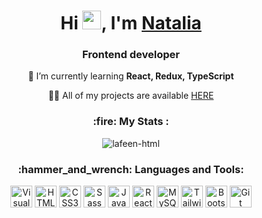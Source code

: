 <div align="center">
<h1>Hi <img src="https://media.giphy.com/media/hvRJCLFzcasrR4ia7z/giphy.gif" width="30px"/>, I'm <a href="" target="_blank">Natalia</a></h1>
<h3>Frontend developer</h3>

<p>🌱 I’m currently learning <strong>React, Redux, TypeScript</strong></p>
<p>👨‍💻 All of my projects are available <a href="https://github.com/lafeen-html?tab=repositories" target="_blank">HERE</a></p>

<h3>:fire: My Stats :</h3>
<p><img align="center" src="https://github-readme-streak-stats.herokuapp.com/?user=lafeen-html&" alt="lafeen-html" /></p>

<h3>:hammer_and_wrench: Languages and Tools:</h3>

<img alt="Visual Studio Code" width="35px" src="https://cdn.jsdelivr.net/gh/devicons/devicon/icons/vscode/vscode-original.svg" />
<img alt="HTML5" width="35px" src="https://cdn.jsdelivr.net/gh/devicons/devicon/icons/html5/html5-original.svg" />
<img alt="CSS3" width="35px" src="https://cdn.jsdelivr.net/gh/devicons/devicon/icons/css3/css3-original.svg" />
<img alt="Sass" width="35px" src="https://cdn.jsdelivr.net/gh/devicons/devicon/icons/sass/sass-original.svg" />
<img alt="JavaScript" width="35px" src="https://cdn.jsdelivr.net/gh/devicons/devicon/icons/javascript/javascript-original.svg" />
<img alt="React" width="35px" src="https://cdn.jsdelivr.net/gh/devicons/devicon/icons/react/react-original.svg" />
<img alt="MySQL" width="35px" src="https://cdn.jsdelivr.net/gh/devicons/devicon/icons/mysql/mysql-original.svg" />
<img alt="Tailwind" width="35px" src="https://cdn.jsdelivr.net/gh/devicons/devicon/icons/tailwindcss/tailwindcss-plain.svg" />
<img alt="Bootstrap" width="35px" src="https://cdn.jsdelivr.net/gh/devicons/devicon/icons/bootstrap/bootstrap-original-wordmark.svg" />
<img alt="Git" width="35px" src="https://cdn.jsdelivr.net/gh/devicons/devicon/icons/git/git-original.svg" />

<p align="right"><img src="https://komarev.com/ghpvc/?username=lafeen-html&style=flat-square&color=blue" alt=""/></p>

</div>
